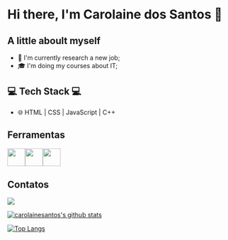 # Hi there, I'm Carolaine dos Santos 👋

## A little aboult myself

- 💼 I'm currently research a new job;
- 🎓 I'm doing my courses about IT;

## 💻 Tech Stack 💻
 
- 🌐 HTML | CSS | JavaScript | C++

## Ferramentas

<img src="https://cdn.jsdelivr.net/gh/devicons/devicon/icons/github/github-original.svg" width="40" height="40"/><img src="https://cdn.jsdelivr.net/gh/devicons/devicon/icons/vscode/vscode-original.svg" width="40" height="40"/><img src="https://cdn.jsdelivr.net/gh/devicons/devicon/icons/cplusplus/cplusplus-line.svg" width="40" height="40"/>
          

## Contatos

<div>
<a href="https://www.linkedin.com/in/carolaine-dos-santos-0ab300231/" target="_blank"><img src="https://img.shields.io/badge/-LinkedIn-%230077B5?style=for-the-badge&logo=linkedin&logoColor=white" target="_blank"></a>   
</div>                  
          
[![carolainesantos's github stats](https://github-readme-stats.vercel.app/api?username=carolainesantos&show_icons=true&&theme=radical&hide=["contribs","issues"])](https://github.com/carolainesantos)

[![Top Langs](https://github-readme-stats.vercel.app/api/top-langs/?username=carolainesantos&show_icons=true&theme=radical&layout=compact)](https://github.com/carolainesantos/github-readme-stats)
